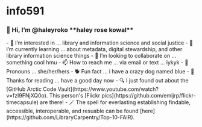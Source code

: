 # info591
<h3> 👋 Hi, I’m @haleyroko **haley rose kowal** </h3>
- 👀 I’m interested in ... library and information science and social justice
- 🌱 I’m currently learning ... about metadata, digital stewardship, and other library information science things
- 💞️ I’m looking to collaborate on ... something cool hmu
- 📫 How to reach me ... via email or text ... iykyk
- 🔮 Pronouns ... she/her/hers
- 🐕 Fun fact ... i have a crazy dog named blue
- 🌻 Thanks for reading ... have a good day now
- 🔍 I just found out about the [GitHub Arctic Code Vault](https://www.youtube.com/watch?v=fzI9FNjXQ0o). This person's [Flickr pics](https://github.com/emijrp/flickr-timecapsule) are there!
- 🪄 The spell for everlasting establishing findable, accessible, interoperable, and resuable can be found [here](https://github.com/LibraryCarpentry/Top-10-FAIR).
<!---
haleyroko/haleyroko is a ✨ special ✨ repository because its `README.md` (this file) appears on your GitHub profile.
You can click the Preview link to take a look at your changes.
--->
